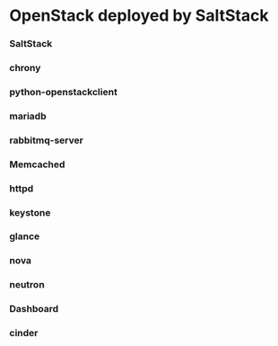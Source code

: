 # OpenStack deployed by SaltStack

### SaltStack
### chrony
### python-openstackclient
### mariadb
### rabbitmq-server
### Memcached
### httpd
### keystone
### glance
### nova
### neutron
### Dashboard
### cinder
